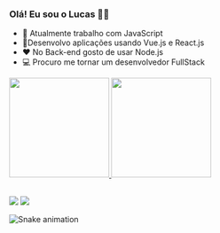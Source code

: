 ### Olá! Eu sou o Lucas 👋😀


- 🌱 Atualmente trabalho com JavaScript
- :blue_heart:Desenvolvo aplicações usando Vue.js e React.js
- :heart: No Back-end gosto de usar Node.js
- :computer: Procuro me tornar um desenvolvedor FullStack

<div>
  <a href="https://github.com/seu-usuário-aqui">
  <img height="180em" src="https://github-readme-stats.vercel.app/api/top-langs/?username=LucasLyra01&layout=compact&langs_count=7&theme=dracula"/>
  <img height="180em" src="https://github-readme-stats.vercel.app/api?username=LucasLyra01&show_icons=true&theme=dracula&include_all_commits=true&count_private=true"/>
</div>

<!-- <div>
  <a href="https://github.com/Math-Vieira">
  <img height="150em" src="https://github-readme-stats.vercel.app/api?username=math-vieira&show_icons=true&theme=solarized-dark&include_all_commits=true&count_private=true"/>
  <img height="150em" src="https://github-readme-stats.vercel.app/api/top-langs/?username=math-vieira&layout=compact&langs_count=7&theme=solarized-dark"/>
</div> -->
  <br>
<div> 
  
  <a href = "lucaslyra8@gmail.com"><img src="https://img.shields.io/badge/-Gmail-%23333?style=for-the-badge&logo=gmail&logoColor=white" target="_blank"></a>
  <a href="https://www.linkedin.com/in/lucas-lyra-2b058b164/" target="_blank"><img src="https://img.shields.io/badge/-LinkedIn-%230077B5?style=for-the-badge&logo=linkedin&logoColor=white" target="_blank"></a>

![Snake animation](https://github.com/Math-Vieira/Math-Vieira/blob/output/github-contribution-grid-snake.svg)

</div>
